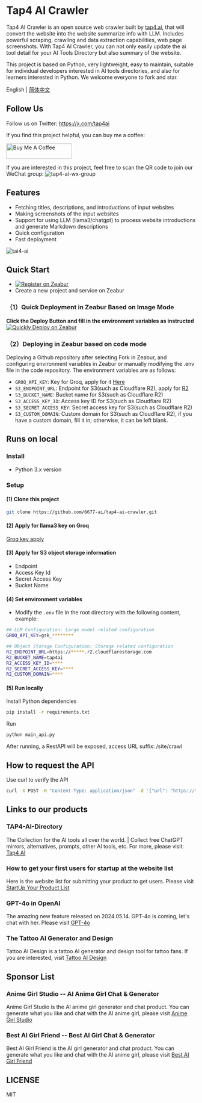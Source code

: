 # Tap4 AI Crawler

Tap4 AI Crawler is an open source web crawler built by [tap4.ai](https://tap4.ai), that will convert the website into the website summarize info with LLM. Includes powerful scraping, crawling and data extraction capabilities, web page screenshots. With Tap4 AI Crawler, you can not only easily update the ai tool detail for your AI Tools Directory but also summary of the website.

This project is based on Python, very lightweight, easy to maintain, suitable for individual developers interested in AI tools directories, and also for learners interested in Python. We welcome everyone to fork and star.

English | [简体中文](./README.zh-CN.md)

## Follow Us

Follow us on Twitter: https://x.com/tap4ai

If you find this project helpful, you can buy me a coffee:

<a href="https://www.buymeacoffee.com/tap4ai0o" target="_blank"><img src="https://cdn.buymeacoffee.com/buttons/default-orange.png" alt="Buy Me A Coffee" height="41" width="174"></a>

If you are interested in this project, feel free to scan the QR code to join our WeChat group: ![tap4-ai-wx-group](./images/tap4-ai-wechat-group.jpeg)

## Features

- Fetching titles, descriptions, and introductions of input websites
- Making screenshots of the input websites
- Support for using LLM (llama3/chatgpt) to process website introductions and generate Markdown descriptions
- Quick configuration
- Fast deployment

![tai4-ai](./images/tap4-ai.png)

## Quick Start

- [![Register on Zeabur](https://zeabur.com/deployed-on-zeabur-dark.svg)](https://zeabur.com?referralCode=leoli202303&utm_source=leoli202303&utm_campaign=oss)
- Create a new project and service on Zeabur

### （1）Quick Deployment in Zeabur Based on Image Mode

**Click the Deploy Button and fill in the environment variables as instructed**<br>
[![Quickly Deploy on Zeabur](https://zeabur.com/button.svg)](https://zeabur.com/templates/89NZ05)

### （2）Deploying in Zeabur based on code mode

Deploying a Github repository after selecting Fork in Zeabur, and configuring environment variables in Zeabur or manually modifying the .env file in the code repository. The environment variables are as follows:

- `GROQ_API_KEY`: Key for Groq, apply for it [Here](https://console.groq.com/keys)
- `S3_ENDPOINT_URL`: Endpoint for S3(such as Cloudflare R2), apply for [R2](https://www.cloudflare.com/zh-cn/developer-platform/r2/)
- `S3_BUCKET_NAME`: Bucket name for S3(such as Cloudflare R2)
- `S3_ACCESS_KEY_ID`: Access key ID for S3(such as Cloudflare R2)
- `S3_SECRET_ACCESS_KEY`: Secret access key for S3(such as Cloudflare R2)
- `S3_CUSTOM_DOMAIN`: Custom domain for S3(such as Cloudflare R2), if you have a custom domain, fill it in; otherwise, it can be left blank.

## Runs on local

### Install

- Python 3.x version

### Setup

#### (1) Clone this project

```sh
git clone https://github.com/6677-ai/tap4-ai-crawler.git
```

#### (2) Apply for llama3 key on Groq

[Groq key apply](https://console.groq.com/keys)

#### (3) Apply for S3 object storage information

- Endpoint
- Access Key Id
- Secret Access Key
- Bucket Name

#### (4) Set environment variables

- Modify the `.env` file in the root directory with the following content, example:

```sh
## LLM Configuration: Large model related configuration
GROQ_API_KEY=gsk_********

## Object Storage Configuration: Storage related configuration
R2_ENDPOINT_URL=https://*****.r2.cloudflarestorage.com
R2_BUCKET_NAME=tap4ai
R2_ACCESS_KEY_ID=****
R2_SECRET_ACCESS_KEY=****
R2_CUSTOM_DOMAIN=****
```

#### (5) Run locally

Install Python dependencies

```sh
pip install -r requirements.txt
```

Run

```sh
python main_api.py
```

After running, a RestAPI will be exposed, access URL suffix: /site/crawl

## How to request the API

Use curl to verify the API

```sh
curl -X POST -H "Content-Type: application/json" -d '{"url": "https://tap4.ai","tags": ["website","navigation", "search","picture","photo"]}' http://127.0.0.1:8040/site/crawl
```

## Links to our products

### TAP4-AI-Directory

The Collection for the AI tools all over the world. | Collect free ChatGPT mirrors, alternatives, prompts, other AI tools, etc. For more, please visit: [Tap4 AI](https://tap4.ai/)

### How to get your first users for startup at the website list

Here is the website list for submitting your product to get users. Please visit [StartUp Your Product List](https://github.com/6677-ai/TAP4-AI-Directory/blob/main/Startup-Your-Product-List.md)

### GPT-4o in OpenAI

The amazing new feature released on 2024.05.14. GPT-4o is coming, let's chat with her. Please visit [GPT-4o](https://openai.com/index/hello-gpt-4o/)

### The Tattoo AI Generator and Design

Tattoo AI Design is a tattoo AI generator and design tool for tattoo fans. If you are interested, visit [Tattoo AI Design](https://tattooai.design/)

## Sponsor List

### Anime Girl Studio -- AI Anime Girl Chat & Generator

Anime Girl Studio is the AI anime girl generator and chat product. You can generate what you like and chat with the AI anime girl, please visit [Anime Girl Studio](https://animegirl.studio/)

### Best AI Girl Friend -- Best AI Girl Chat & Generator

Best AI Girl Friend is the AI girl generator and chat product. You can generate what you like and chat with the AI anime girl, please visit [Best AI Girl Friend](https://aigirl.best/)

## LICENSE

MIT
